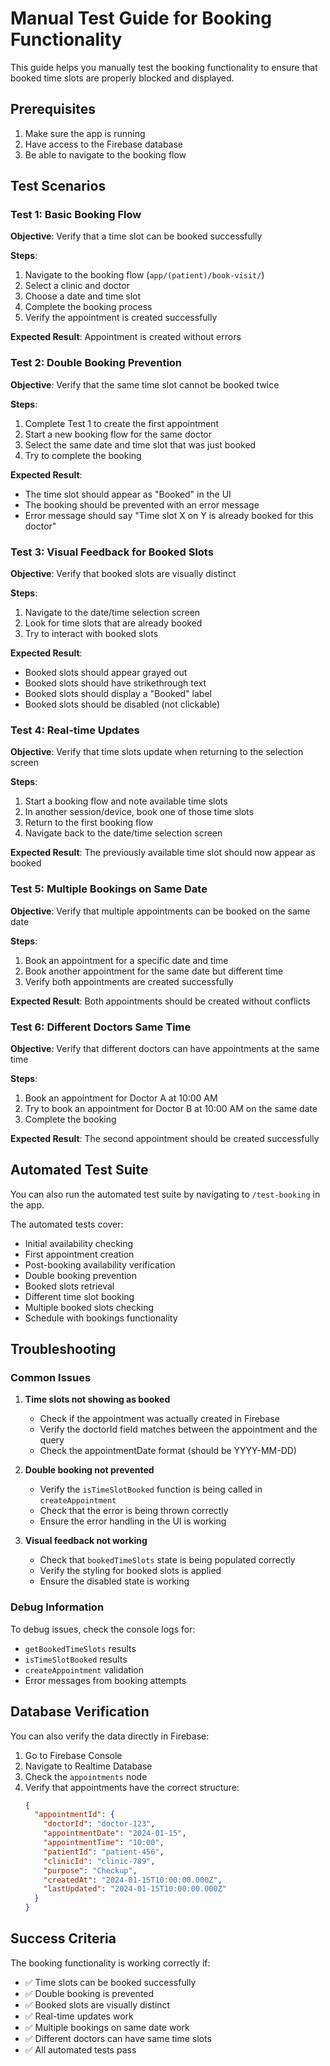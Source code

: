 # Manual Test Guide for Booking Functionality

This guide helps you manually test the booking functionality to ensure that booked time slots are properly blocked and displayed.

## Prerequisites

1. Make sure the app is running
2. Have access to the Firebase database
3. Be able to navigate to the booking flow

## Test Scenarios

### Test 1: Basic Booking Flow

**Objective**: Verify that a time slot can be booked successfully

**Steps**:
1. Navigate to the booking flow (`app/(patient)/book-visit/`)
2. Select a clinic and doctor
3. Choose a date and time slot
4. Complete the booking process
5. Verify the appointment is created successfully

**Expected Result**: Appointment is created without errors

### Test 2: Double Booking Prevention

**Objective**: Verify that the same time slot cannot be booked twice

**Steps**:
1. Complete Test 1 to create the first appointment
2. Start a new booking flow for the same doctor
3. Select the same date and time slot that was just booked
4. Try to complete the booking

**Expected Result**: 
- The time slot should appear as "Booked" in the UI
- The booking should be prevented with an error message
- Error message should say "Time slot X on Y is already booked for this doctor"

### Test 3: Visual Feedback for Booked Slots

**Objective**: Verify that booked slots are visually distinct

**Steps**:
1. Navigate to the date/time selection screen
2. Look for time slots that are already booked
3. Try to interact with booked slots

**Expected Result**:
- Booked slots should appear grayed out
- Booked slots should have strikethrough text
- Booked slots should display a "Booked" label
- Booked slots should be disabled (not clickable)

### Test 4: Real-time Updates

**Objective**: Verify that time slots update when returning to the selection screen

**Steps**:
1. Start a booking flow and note available time slots
2. In another session/device, book one of those time slots
3. Return to the first booking flow
4. Navigate back to the date/time selection screen

**Expected Result**: The previously available time slot should now appear as booked

### Test 5: Multiple Bookings on Same Date

**Objective**: Verify that multiple appointments can be booked on the same date

**Steps**:
1. Book an appointment for a specific date and time
2. Book another appointment for the same date but different time
3. Verify both appointments are created successfully

**Expected Result**: Both appointments should be created without conflicts

### Test 6: Different Doctors Same Time

**Objective**: Verify that different doctors can have appointments at the same time

**Steps**:
1. Book an appointment for Doctor A at 10:00 AM
2. Try to book an appointment for Doctor B at 10:00 AM on the same date
3. Complete the booking

**Expected Result**: The second appointment should be created successfully

## Automated Test Suite

You can also run the automated test suite by navigating to `/test-booking` in the app.

The automated tests cover:
- Initial availability checking
- First appointment creation
- Post-booking availability verification
- Double booking prevention
- Booked slots retrieval
- Different time slot booking
- Multiple booked slots checking
- Schedule with bookings functionality

## Troubleshooting

### Common Issues

1. **Time slots not showing as booked**
   - Check if the appointment was actually created in Firebase
   - Verify the doctorId field matches between the appointment and the query
   - Check the appointmentDate format (should be YYYY-MM-DD)

2. **Double booking not prevented**
   - Verify the `isTimeSlotBooked` function is being called in `createAppointment`
   - Check that the error is being thrown correctly
   - Ensure the error handling in the UI is working

3. **Visual feedback not working**
   - Check that `bookedTimeSlots` state is being populated correctly
   - Verify the styling for booked slots is applied
   - Ensure the disabled state is working

### Debug Information

To debug issues, check the console logs for:
- `getBookedTimeSlots` results
- `isTimeSlotBooked` results
- `createAppointment` validation
- Error messages from booking attempts

## Database Verification

You can also verify the data directly in Firebase:

1. Go to Firebase Console
2. Navigate to Realtime Database
3. Check the `appointments` node
4. Verify that appointments have the correct structure:
   ```json
   {
     "appointmentId": {
       "doctorId": "doctor-123",
       "appointmentDate": "2024-01-15",
       "appointmentTime": "10:00",
       "patientId": "patient-456",
       "clinicId": "clinic-789",
       "purpose": "Checkup",
       "createdAt": "2024-01-15T10:00:00.000Z",
       "lastUpdated": "2024-01-15T10:00:00.000Z"
     }
   }
   ```

## Success Criteria

The booking functionality is working correctly if:
- ✅ Time slots can be booked successfully
- ✅ Double booking is prevented
- ✅ Booked slots are visually distinct
- ✅ Real-time updates work
- ✅ Multiple bookings on same date work
- ✅ Different doctors can have same time slots
- ✅ All automated tests pass
